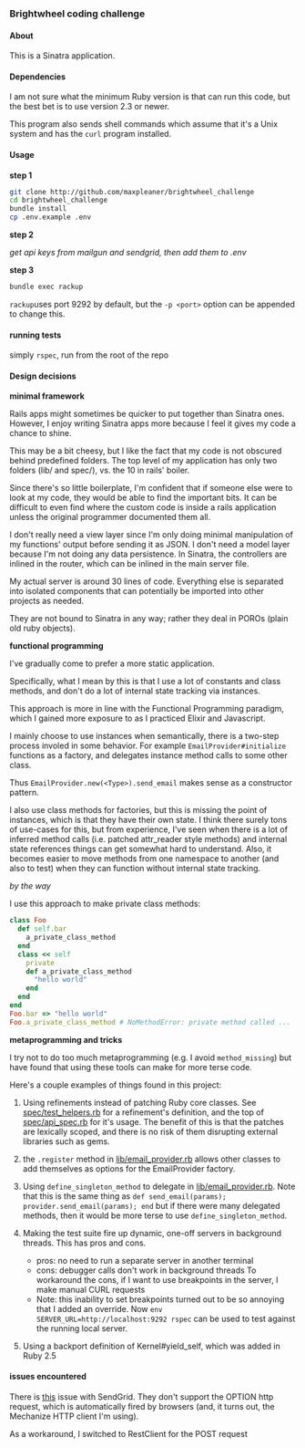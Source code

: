 ### Brightwheel coding challenge

#### About

This is a Sinatra application.

#### Dependencies

I am not sure what the minimum Ruby version is that can run this code, but
the best bet is to use version 2.3 or newer.

This program also sends shell commands which assume that it's a Unix system
and has the `curl` program installed.

#### Usage

**step 1**

```sh
git clone http://github.com/maxpleaner/brightwheel_challenge
cd brightwheel_challenge
bundle install
cp .env.example .env
```

**step 2**

_get api keys from mailgun and sendgrid, then add them to .env_

**step 3**

```sh
bundle exec rackup
```

`rackup`uses port 9292 by default, but the `-p <port>` option can be
appended to change this.

#### running tests

simply `rspec`, run from the root of the repo

#### Design decisions

**minimal framework**

Rails apps might sometimes be quicker to put together than Sinatra ones.
However, I enjoy writing Sinatra apps more because I feel it gives my code
a chance to shine.

This may be a bit cheesy, but I like the fact that my code
is not obscured behind predefined folders. The top level of my application
has only two folders (lib/ and spec/), vs. the 10 in rails' boiler. 

Since there's so little boilerplate, I'm confident that if someone else
were to look at my code, they would be able to find the important bits.
It can be difficult to even find where the custom code is inside a rails
application unless the original programmer documented them all.

I don't really need a view layer since I'm only doing minimal manipulation of
my functions' output before sending it as JSON. I don't need a model layer
because I'm not doing any data persistence. In Sinatra, the controllers are
inlined in the router, which can be inlined in the main server file.

My actual server is around 30 lines of code. Everything else is separated into
isolated components that can potentially be imported into other projects as
needed.

They are not bound to Sinatra in any way;
rather they deal in POROs (plain old ruby objects).

**functional programming**

I've gradually come to prefer a more static application.

Specifically, what I mean by this is that I use a lot of constants and
class methods, and don't do a lot of internal state tracking via instances.

This approach is more in line with the Functional Programming paradigm,
which I gained more exposure to as I practiced Elixir and Javascript.

I mainly choose to use instances when semantically, there is a two-step process
involed in some behavior. For example `EmailProvider#initialize` functions
as a factory, and delegates instance method calls to some other class.

Thus `EmailProvider.new(<Type>).send_email` makes sense as a constructor
pattern.

I also use class methods for factories, but this is missing the point of
instances, which is that they have their own state. I think there surely
tons of use-cases for this, but from experience, I've seen when there is a lot
of inferred method calls (i.e. patched attr_reader style methods) and internal
state references things can get somewhat hard to understand. Also, it becomes
easier to move methods from one namespace to another (and also to test)
when they can function without internal state tracking.

_by the way_

I use this approach to make private class methods:

```rb
class Foo
  def self.bar
    a_private_class_method
  end
  class << self
    private
    def a_private_class_method
      "hello world"
    end
  end
end
Foo.bar => "hello world"
Foo.a_private_class_method # NoMethodError: private method called ...
```

**metaprogramming and tricks**

I try not to do too much metaprogramming (e.g. I avoid `method_missing`)
but have found that using these tools can make for more terse code.

Here's a couple examples of things found in this project:

1. Using refinements instead of patching Ruby core classes.
See [spec/test_helpers.rb](./spec/test_helpers.rb) for a refinement's
definition, and the top of [spec/api_spec.rb](./spec/api_spec.rb) for it's usage.
The benefit of this is that the patches are lexically scoped, and there is no
risk of them disrupting external libraries such as gems.

2. the `.register` method in [lib/email_provider.rb](./lib/email_provider.rb)
allows other classes to add themselves as options for the EmailProvider
factory.

3. Using `define_singleton_method` to delegate in [lib/email_provider.rb](./lib/email_provider.rb).
Note that this is the same thing as `def send_email(params); provider.send_email(params); end`
but if there were many delegated methods, then it would be more terse to use `define_singleton_method`. 

4. Making the test suite fire up dynamic, one-off servers in background threads.
   This has pros and cons.
   - pros: no need to run a separate server in another terminal
   - cons: debugger calls don't work in background threads
   To workaround the cons, if I want to use breakpoints in the server,
   I make manual CURL requests
   - Note: this inability to set breakpoints turned out to be so annoying that
     I added an override. Now `env SERVER_URL=http://localhost:9292 rspec` can be
    used to test against the running local server.

5. Using a backport definition of Kernel#yield_self, which was added in Ruby 2.5

#### issues encountered

There is [this](https://github.com/sendgrid/docs/issues/1417) issue with
SendGrid. They don't support the OPTION http request, which is automatically
fired by browsers (and, it turns out, the Mechanize HTTP client I'm using).

As a workaround, I switched to RestClient for the POST request